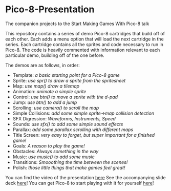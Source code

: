 # Pico-8-Presentation
The companion projects to the Start Making Games With Pico-8 talk

This repository contains a series of demo Pico-8 cartridges that build off of each other. Each adds a menu option that will load the next cartridge in the series. Each cartridge contains all the sprites and code necessary to run in Pico-8. The code is heavily commented with information relevant to each particular demo, building off of the one before.

The demos are as follows, in order:

- Template: _a basic starting point for a Pico-8 game_
- Sprite: _use spr() to draw a sprite from the spritesheet_
- Map: _use map() draw a tilemap_
- Animation: _animate a simple sprite_
- Control: _use btn() to move a sprite with the d-pad_
- Jump: _use btn() to add a jump_
- Scrolling: _use camera() to scroll the map_
- Simple Collisions: _add some simple sprite->map collision detection_
- SFX Digression: _Waveforms, Instruments, Speed_
- Sounds: _use sfx() to add some simple sound effects_
- Parallax: _add some parallax scrolling with different maps_
- Title Screen: _very easy to forget, but super important for a finished game!_
- Goals: _A reason to play the game!_
- Obstacles: _Always something in the way_
- Music: _use music() to add some music_
- Transitions: _Smooothing the time between the scenes!_
- Polish: _those little things that make games feel great!_

You can find the video of the presentation [here](https://www.youtube.com/watch?v=jiIdTJUchOs)
See the accompanying slide deck [here](https://docs.google.com/presentation/d/1Kt4XuO7sWqmcmwPT4L1VlO9KfxqMplTRwpioEk5UOMc/edit?usp=sharing)!
You can get Pico-8 to start playing with it for yourself [here](https://www.lexaloffle.com/pico-8.php)!
